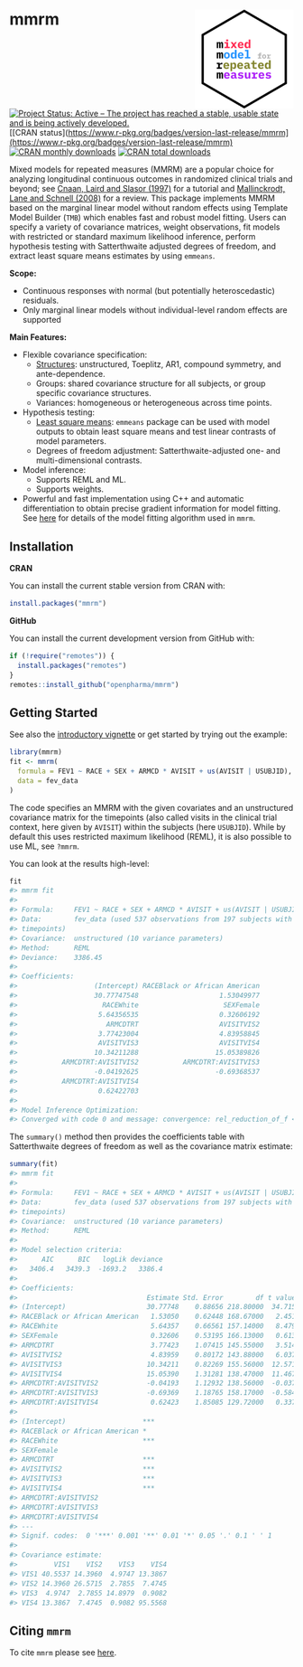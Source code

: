 
<!-- markdownlint-disable-file -->
<!-- README.md needs to be generated from README.Rmd. Please edit that file -->

# mmrm <img src="man/figures/logo.svg" align="right" width="175" />

<!-- badges: start -->

[![Project Status: Active – The project has reached a stable, usable
state and is being actively
developed.](https://www.repostatus.org/badges/latest/active.svg)](https://www.repostatus.org/#active)
[\[CRAN
status\](https://www.r-pkg.org/badges/version-last-release/mmrm](https://www.r-pkg.org/badges/version-last-release/mmrm)
[![CRAN monthly
downloads](https://cranlogs.r-pkg.org/badges/mmrm)](https://cranlogs.r-pkg.org/badges/mmrm)
[![CRAN total
downloads](https://cranlogs.r-pkg.org/badges/grand-total/mmrm)](https://cranlogs.r-pkg.org/badges/grand-total/mmrm)
<!-- badges: end -->  

Mixed models for repeated measures (MMRM) are a popular choice for
analyzing longitudinal continuous outcomes in randomized clinical trials
and beyond; see [Cnaan, Laird and Slasor
(1997)](https://doi.org/10.1002/(SICI)1097-0258(19971030)16:20%3C2349::AID-SIM667%3E3.0.CO;2-E)
for a tutorial and [Mallinckrodt, Lane and Schnell
(2008)](https://doi.org/10.1177/009286150804200402) for a review. This
package implements MMRM based on the marginal linear model without
random effects using Template Model Builder (`TMB`) which enables fast
and robust model fitting. Users can specify a variety of covariance
matrices, weight observations, fit models with restricted or standard
maximum likelihood inference, perform hypothesis testing with
Satterthwaite adjusted degrees of freedom, and extract least square
means estimates by using `emmeans`.

**Scope:**

-   Continuous responses with normal (but potentially heteroscedastic)
    residuals.
-   Only marginal linear models without individual-level random effects
    are supported

**Main Features:**

-   Flexible covariance specification:
    -   [Structures](https://openpharma.github.io/mmrm/main/articles/covariance.html):
        unstructured, Toeplitz, AR1, compound symmetry, and
        ante-dependence.
    -   Groups: shared covariance structure for all subjects, or group
        specific covariance structures.
    -   Variances: homogeneous or heterogeneous across time points.
-   Hypothesis testing:
    -   [Least square
        means](https://openpharma.github.io/mmrm/main/reference/emmeans_support.html):
        `emmeans` package can be used with model outputs to obtain least
        square means and test linear contrasts of model parameters.
    -   Degrees of freedom adjustment: Satterthwaite-adjusted one- and
        multi-dimensional contrasts.
-   Model inference:
    -   Supports REML and ML.
    -   Supports weights.
-   Powerful and fast implementation using C++ and automatic
    differentiation to obtain precise gradient information for model
    fitting. See
    [here](https://openpharma.github.io/mmrm/main/articles/algorithm.html)
    for details of the model fitting algorithm used in `mmrm`.

## Installation

**CRAN**

You can install the current stable version from CRAN with:

``` r
install.packages("mmrm")
```

**GitHub**

You can install the current development version from GitHub with:

``` r
if (!require("remotes")) {
  install.packages("remotes")
}
remotes::install_github("openpharma/mmrm")
```

## Getting Started

See also the [introductory
vignette](https://openpharma.github.io/mmrm/main/articles/introduction.html)
or get started by trying out the example:

``` r
library(mmrm)
fit <- mmrm(
  formula = FEV1 ~ RACE + SEX + ARMCD * AVISIT + us(AVISIT | USUBJID),
  data = fev_data
)
```

The code specifies an MMRM with the given covariates and an unstructured
covariance matrix for the timepoints (also called visits in the clinical
trial context, here given by `AVISIT`) within the subjects (here
`USUBJID`). While by default this uses restricted maximum likelihood
(REML), it is also possible to use ML, see `?mmrm`.

You can look at the results high-level:

``` r
fit
#> mmrm fit
#> 
#> Formula:     FEV1 ~ RACE + SEX + ARMCD * AVISIT + us(AVISIT | USUBJID)
#> Data:        fev_data (used 537 observations from 197 subjects with maximum 4 
#> timepoints)
#> Covariance:  unstructured (10 variance parameters)
#> Method:      REML
#> Deviance:    3386.45
#> 
#> Coefficients: 
#>                   (Intercept) RACEBlack or African American 
#>                   30.77747548                    1.53049977 
#>                     RACEWhite                     SEXFemale 
#>                    5.64356535                    0.32606192 
#>                      ARMCDTRT                    AVISITVIS2 
#>                    3.77423004                    4.83958845 
#>                    AVISITVIS3                    AVISITVIS4 
#>                   10.34211288                   15.05389826 
#>           ARMCDTRT:AVISITVIS2           ARMCDTRT:AVISITVIS3 
#>                   -0.04192625                   -0.69368537 
#>           ARMCDTRT:AVISITVIS4 
#>                    0.62422703 
#> 
#> Model Inference Optimization:
#> Converged with code 0 and message: convergence: rel_reduction_of_f <= factr*epsmch
```

The `summary()` method then provides the coefficients table with
Satterthwaite degrees of freedom as well as the covariance matrix
estimate:

``` r
summary(fit)
#> mmrm fit
#> 
#> Formula:     FEV1 ~ RACE + SEX + ARMCD * AVISIT + us(AVISIT | USUBJID)
#> Data:        fev_data (used 537 observations from 197 subjects with maximum 4 
#> timepoints)
#> Covariance:  unstructured (10 variance parameters)
#> Method:      REML
#> 
#> Model selection criteria:
#>      AIC      BIC   logLik deviance 
#>   3406.4   3439.3  -1693.2   3386.4 
#> 
#> Coefficients: 
#>                                Estimate Std. Error        df t value Pr(>|t|)
#> (Intercept)                    30.77748    0.88656 218.80000  34.715  < 2e-16
#> RACEBlack or African American   1.53050    0.62448 168.67000   2.451 0.015272
#> RACEWhite                       5.64357    0.66561 157.14000   8.479 1.56e-14
#> SEXFemale                       0.32606    0.53195 166.13000   0.613 0.540744
#> ARMCDTRT                        3.77423    1.07415 145.55000   3.514 0.000589
#> AVISITVIS2                      4.83959    0.80172 143.88000   6.037 1.27e-08
#> AVISITVIS3                     10.34211    0.82269 155.56000  12.571  < 2e-16
#> AVISITVIS4                     15.05390    1.31281 138.47000  11.467  < 2e-16
#> ARMCDTRT:AVISITVIS2            -0.04193    1.12932 138.56000  -0.037 0.970439
#> ARMCDTRT:AVISITVIS3            -0.69369    1.18765 158.17000  -0.584 0.559996
#> ARMCDTRT:AVISITVIS4             0.62423    1.85085 129.72000   0.337 0.736463
#>                                  
#> (Intercept)                   ***
#> RACEBlack or African American *  
#> RACEWhite                     ***
#> SEXFemale                        
#> ARMCDTRT                      ***
#> AVISITVIS2                    ***
#> AVISITVIS3                    ***
#> AVISITVIS4                    ***
#> ARMCDTRT:AVISITVIS2              
#> ARMCDTRT:AVISITVIS3              
#> ARMCDTRT:AVISITVIS4              
#> ---
#> Signif. codes:  0 '***' 0.001 '**' 0.01 '*' 0.05 '.' 0.1 ' ' 1
#> 
#> Covariance estimate:
#>         VIS1    VIS2    VIS3    VIS4
#> VIS1 40.5537 14.3960  4.9747 13.3867
#> VIS2 14.3960 26.5715  2.7855  7.4745
#> VIS3  4.9747  2.7855 14.8979  0.9082
#> VIS4 13.3867  7.4745  0.9082 95.5568
```

## Citing `mmrm`

To cite `mmrm` please see
[here](https://openpharma.github.io/mmrm/main/authors.html#citation).
